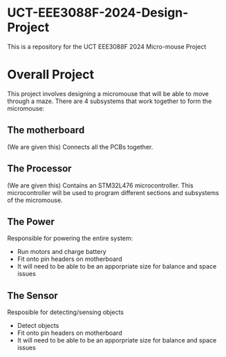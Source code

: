 # UCT-EEE3088F-2024-Design-Project
This is a repository for the UCT EEE3088F 2024 Micro-mouse Project
# Overall Project
This project involves designing a micromouse that will be able to move through a maze.
There are 4 subsystems that work together to form the micromouse:
## The motherboard
(We are given this) Connects all the PCBs together.
## The Processor
(We are given this) Contains an STM32L476 microcontroller. This microcontroller will be used to program different sections and subsystems of the micromouse.
## The Power
Responsible for powering the entire system:
- Run motors and charge battery
- Fit onto pin headers on motherboard
- It will need to be able to be an apporpriate size for balance and space issues
## The Sensor
Resposible for detecting/sensing objects
- Detect objects
- Fit onto pin headers on motherboard
- It will need to be able to be an apporpriate size for balance and space issues
